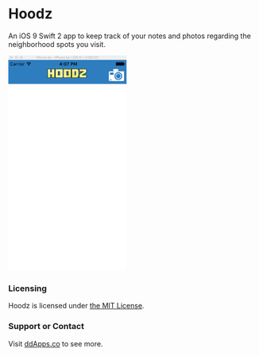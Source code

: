 # Hoodz
An iOS 9 Swift 2 app to keep track of your notes and photos regarding the neighborhood spots you visit.

![](https://github.com/duliodenis/hoodz/blob/master/art/screenshot/hoodz3.gif)

### Licensing
Hoodz is licensed under [the MIT License](https://github.com/duliodenis/hoodz/blob/master/LICENSE).

### Support or Contact
Visit [ddApps.co](http://ddapps.co) to see more.